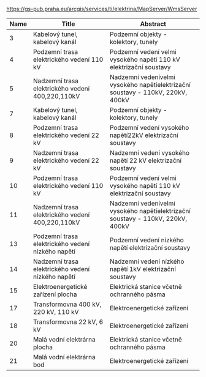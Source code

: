https://gs-pub.praha.eu/arcgis/services/ti/elektrina/MapServer/WmsServer

|Name|Title|Abstract|
|--|--|--|
|3|Kabelový tunel, kabelový kanál|Podzemní objekty - kolektory, tunely|
|4|Podzemní trasa elektrického vedení 110 kV|Podzemní vedení velmi vysokého napětí 110 kV elektrizační soustavy|
|5|Nadzemní trasa elektrického vedení 400,220,110kV|Nadzemní vedenívelmi vysokého napětíelektrizační soustavy - 110kV, 220kV, 400kV|
|7|Kabelový tunel, kabelový kanál|Podzemní objekty - kolektory, tunely|
|8|Podzemní trasa elektrického vedení 22 kV|Podzemní vedení vysokého napětí22kV elektrizační soustavy|
|9|Nadzemní trasa elektrického vedení 22 kV|Nadzemní vedení vysokého napětí 22 kV elektrizační soustavy|
|10|Podzemní trasa elektrického vedení 110 kV|Podzemní vedení velmi vysokého napětí 110 kV elektrizační soustavy|
|11|Nadzemní trasa elektrického vedení 400,220,110kV|Nadzemní vedenívelmi vysokého napětíelektrizační soustavy - 110kV, 220kV, 400kV|
|13|Podzemní trasa elektrického vedení nízkého napětí|Podzemní vedení nízkého napětí elektrizační soustavy|
|14|Nadzemní trasa elektrického vedení nízkého napětí|Nadzemní vedení nízkého napětí 1kV elektrizační soustavy|
|15|Elektroenergetické zařízení plocha|Elektrická stanice včetně ochranného pásma|
|17|Transformovna 400 kV, 220 kV, 110 kV|Elektroenergetické zařízení|
|18|Transformovna 22 kV, 6 kV|Elektroenergetické zařízení|
|20|Malá vodní elektrárna plocha|Elektrická stanice včetně ochranného pásma|
|21|Malá vodní elektrárna bod|Elektroenergetické zařízení|
